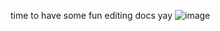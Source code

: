 time to have some fun editing docs
yay
![image](https://user-images.githubusercontent.com/82606081/114919132-1a585400-9de5-11eb-93aa-63043b316d5a.png)
